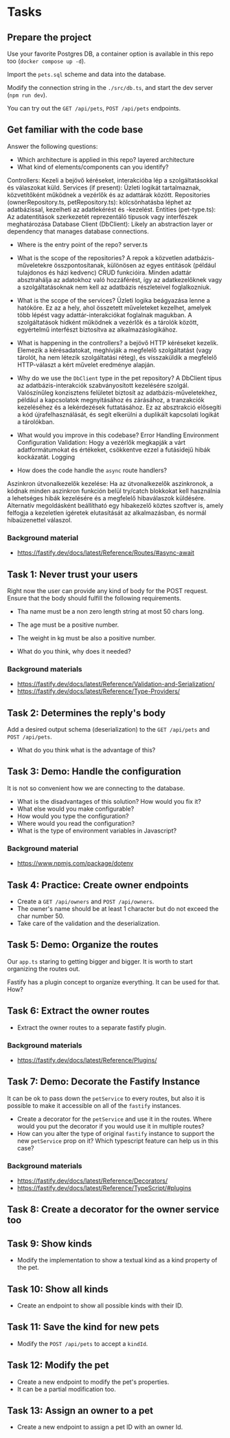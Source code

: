 # Tasks

## Prepare the project

Use your favorite Postgres DB, a container option is available in this repo too (`docker compose up -d`). 

Import the `pets.sql` scheme and data into the database.

Modify the connection string in the `./src/db.ts`, and start the dev server (`npm run dev`).

You can try out the `GET /api/pets`, `POST /api/pets` endpoints.

## Get familiar with the code base

Answer the following questions:

- Which architecture is applied in this repo? 
  layered architecture
- What kind of elements/components can you identify?

Controllers: Kezeli a bejövő kéréseket, interakcióba lép a szolgáltatásokkal és válaszokat küld.
Services (if present): Üzleti logikát tartalmaznak, közvetítőként működnek a vezérlők és az adattárak között.
Repositories (ownerRepository.ts, petRepository.ts): kölcsönhatásba léphet az adatbázissal, kezelheti az adatlekérést és -kezelést.
Entities (pet-type.ts): Az adatentitások szerkezetét reprezentáló típusok vagy interfészek meghatározása
Database Client (DbClient): Likely an abstraction layer or dependency that manages database connections.

- Where is the entry point of the repo?
server.ts
- What is the scope of the repositories?
 A repok a közvetlen adatbázis-műveletekre összpontosítanak, különösen az egyes entitások (például tulajdonos és házi kedvenc) CRUD funkcióira. Minden adattár absztrahálja az adatokhoz való hozzáférést, így az adatkezelőknek vagy a szolgáltatásoknak nem kell az adatbázis részleteivel foglalkozniuk.

- What is the scope of the services?
  Üzleti logika beágyazása lenne a hatóköre. Ez az a hely, ahol összetett műveleteket kezelhet, amelyek több lépést vagy adattár-interakciókat foglalnak magukban. A szolgáltatások hídként működnek a vezérlők és a tárolók között, egyértelmű interfészt biztosítva az alkalmazáslogikához.
- What is happening in the controllers?
 a bejövő HTTP kéréseket kezelik. Elemezik a kérésadatokat, meghívják a megfelelő szolgáltatást (vagy tárolót, ha nem létezik szolgáltatási réteg), és visszaküldik a megfelelő HTTP-választ a kért művelet eredménye alapján.

- Why do we use the `DbClient` type in the pet repository?
A DbClient típus az adatbázis-interakciók szabványosított kezelésére szolgál. Valószínűleg konzisztens felületet biztosít az adatbázis-műveletekhez, például a kapcsolatok megnyitásához és zárásához, a tranzakciók kezeléséhez és a lekérdezések futtatásához. Ez az absztrakció elősegíti a kód újrafelhasználását, és segít elkerülni a duplikált kapcsolati logikát a tárolókban.

- What would you improve in this codebase?
Error Handling
Environment Configuration
Validation: Hogy a vezérlők megkapják a várt adatformátumokat és értékeket, csökkentve ezzel a futásidejű hibák kockázatát.
Logging

- How does the code handle the `async` route handlers?

Aszinkron útvonalkezelők kezelése: Ha az útvonalkezelők aszinkronok, a kódnak minden aszinkron funkción belül try/catch blokkokat kell használnia a lehetséges hibák kezelésére és a megfelelő hibaválaszok küldésére. Alternatív megoldásként beállítható egy hibakezelő köztes szoftver is, amely felfogja a kezeletlen ígéretek elutasítását az alkalmazásban, és normál hibaüzenettel válaszol.

### Background material

- https://fastify.dev/docs/latest/Reference/Routes/#async-await

## Task 1: Never trust your users

Right now the user can provide any kind of body for the POST request. Ensure that the body should fulfill the following requirements.

- Tha name must be a non zero length string at most 50 chars long.
- The age must be a positive number.
- The weight in kg must be also a positive number.

- What do you think, why does it needed?

### Background materials

- https://fastify.dev/docs/latest/Reference/Validation-and-Serialization/
- https://fastify.dev/docs/latest/Reference/Type-Providers/

## Task 2: Determines the reply's body

Add a desired output schema (deserialization) to the `GET /api/pets` and `POST /api/pets`.

- What do you think what is the advantage of this?

## Task 3: Demo: Handle the configuration

It is not so convenient how we are connecting to the database.

- What is the disadvantages of this solution? How would you fix it?
- What else would you make configurable?
- How would you type the configuration?
- Where would you read the configuration?
- What is the type of environment variables in Javascript?

### Background material
- https://www.npmjs.com/package/dotenv

## Task 4: Practice: Create owner endpoints

- Create a `GET /api/owners` and `POST /api/owners`.
- The owner's name should be at least 1 character but do not exceed the char number 50.
- Take care of the validation and the deserialization.

## Task 5: Demo: Organize the routes

Our `app.ts` staring to getting bigger and bigger. It is worth to start organizing the routes out.

Fastify has a plugin concept to organize everything. It can be used for that. How?

## Task 6: Extract the owner routes

- Extract the owner routes to a separate fastify plugin. 


### Background materials

- https://fastify.dev/docs/latest/Reference/Plugins/

## Task 7: Demo: Decorate the Fastify Instance

It can be ok to pass down the `petService` to every routes, but also it is possible to make it accessible on all of the `fastify` instances.

- Create a decorator for the `petService` and use it in the routes. Where would you put the decorator if you would use it in multiple routes?
- How can you alter the type of original `fastify` instance to support the new `petService` prop on it? Which typescript feature can help us in this case?

### Background materials

- https://fastify.dev/docs/latest/Reference/Decorators/
- https://fastify.dev/docs/latest/Reference/TypeScript/#plugins

## Task 8: Create a decorator for the owner service too

## Task 9: Show kinds

- Modify the implementation to show a textual kind as a kind property of the pet.

## Task 10: Show all kinds

- Create an endpoint to show all possible kinds with their ID.

## Task 11: Save the kind for new pets

- Modify the `POST /api/pets` to accept a `kindId`.

## Task 12: Modify the pet

- Create a new endpoint to modify the pet's properties. 
- It can be a partial modification too.

## Task 13: Assign an owner to a pet

- Create a new endpoint to assign a pet ID with an owner Id.
 